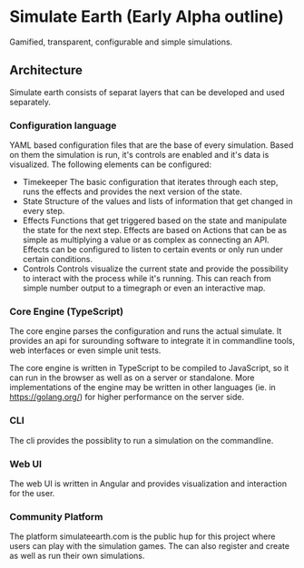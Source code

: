 # Simulate Earth (Early Alpha outline)

Gamified, transparent, configurable and simple simulations.

## Architecture

Simulate earth consists of separat layers that can be developed and used separately.

### Configuration language

YAML based configuration files that are the base of every simulation. Based on them the simulation is run, it's controls are enabled and it's data is visualized. The following elements can be configured:

* Timekeeper
The basic configuration that iterates through each step, runs the effects and provides the next version of the state.
* State
Structure of the values and lists of information that get changed in every step.
* Effects
Functions that get triggered based on the state and manipulate the state for the next step. Effects are based on Actions that can be as simple as multiplying a value or as complex as connecting an API. Effects can be configured to listen to certain events or only run under certain conditions.
* Controls
Controls visualize the current state and provide the possibility to interact with the process while it's running. This can reach from simple number output to a timegraph or even an interactive map.

### Core Engine (TypeScript)

The core engine parses the configuration and runs the actual simulate. It provides an api for surounding software to integrate it in commandline tools, web interfaces or even simple unit tests.

The core engine is written in TypeScript to be compiled to JavaScript, so it can run in the browser as well as on a server or standalone. More implementations of the engine may be written in other languages (ie. in https://golang.org/) for higher performance on the server side.

### CLI

The cli provides the possiblity to run a simulation on the commandline.

### Web UI

The web UI is written in Angular and provides visualization and interaction for the user.

### Community Platform

The platform simulateearth.com is the public hup for this project where users can play with the simulation games. The can also register and create as well as run their own simulations. 

